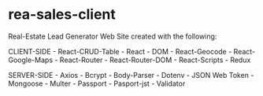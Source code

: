 # rea-sales-client

Real-Estate Lead Generator Web Site created with the following:

CLIENT-SIDE
    - React-CRUD-Table
    - React - DOM
    - React-Geocode
    - React-Google-Maps
    - React-Router
    - React-Router-DOM
    - React-Scripts
    - Redux

SERVER-SIDE
    - Axios
    - Bcrypt
    - Body-Parser
    - Dotenv
    - JSON Web Token
    - Mongoose
    - Multer
    - Passport
    - Pasport-jst
    - Validator

